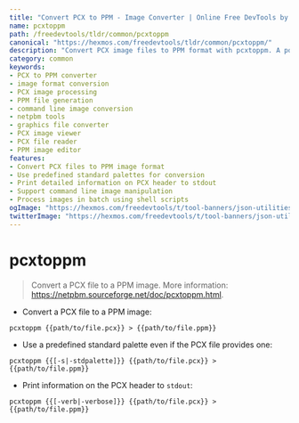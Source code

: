 ```yaml
---
title: "Convert PCX to PPM - Image Converter | Online Free DevTools by Hexmos"
name: pcxtoppm
path: /freedevtools/tldr/common/pcxtoppm
canonical: "https://hexmos.com/freedevtools/tldr/common/pcxtoppm/"
description: "Convert PCX image files to PPM format with pcxtoppm. A powerful image conversion tool for managing graphic files. Free online tool, no registration required."
category: common
keywords:
- PCX to PPM converter
- image format conversion
- PCX image processing
- PPM file generation
- command line image conversion
- netpbm tools
- graphics file converter
- PCX image viewer
- PCX file reader
- PPM image editor
features:
- Convert PCX files to PPM image format
- Use predefined standard palettes for conversion
- Print detailed information on PCX header to stdout
- Support command line image manipulation
- Process images in batch using shell scripts
ogImage: "https://hexmos.com/freedevtools/t/tool-banners/json-utilities-banner.png"
twitterImage: "https://hexmos.com/freedevtools/t/tool-banners/json-utilities-banner.png"
---
```


# pcxtoppm

> Convert a PCX file to a PPM image.
> More information: <https://netpbm.sourceforge.net/doc/pcxtoppm.html>.

- Convert a PCX file to a PPM image:

`pcxtoppm {{path/to/file.pcx}} > {{path/to/file.ppm}}`

- Use a predefined standard palette even if the PCX file provides one:

`pcxtoppm {{[-s|-stdpalette]}} {{path/to/file.pcx}} > {{path/to/file.ppm}}`

- Print information on the PCX header to `stdout`:

`pcxtoppm {{[-verb|-verbose]}} {{path/to/file.pcx}} > {{path/to/file.ppm}}`
